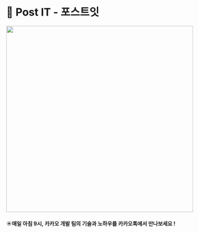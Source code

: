 # 💌 Post IT - 포스트잇

<img src="(https://user-images.githubusercontent.com/67637706/184671543-93061835-741c-4e40-9c4f-7b02d33d44b6.png" width="500px">

#### ☀️매일 아침 9시, 카카오 개발 팀의 기술과 노하우를 카카오톡에서 만나보세요 !